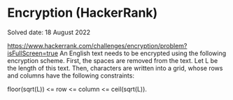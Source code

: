 # Encryption (HackerRank)
Solved date: 18 August 2022

https://www.hackerrank.com/challenges/encryption/problem?isFullScreen=true
An English text needs to be encrypted using the following encryption scheme.
First, the spaces are removed from the text. Let L be the length of this text.
Then, characters are written into a grid, whose rows and columns have the following constraints:

floor(sqrt(L)) <= row <= column <= ceil(sqrt(L)).
